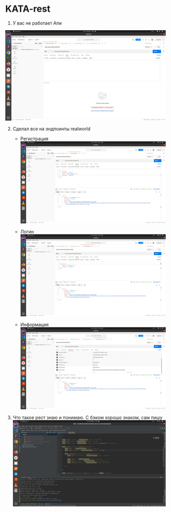# KATA-rest

1. У вас не работает Апи

![Broken KATA api](./kata.png)

2. Сделал все на эндпоинты realworld

   - Регистрация
   ![Realworld registration](./reg.png)

   - Логин
   ![Realworld login](./login.png)

   - Информация
   ![Realworld info](./info.png)

3. Что такое рест знаю и понимаю. С бэком хорошо знаком, сам пишу
![my back](./lara-route.png)
